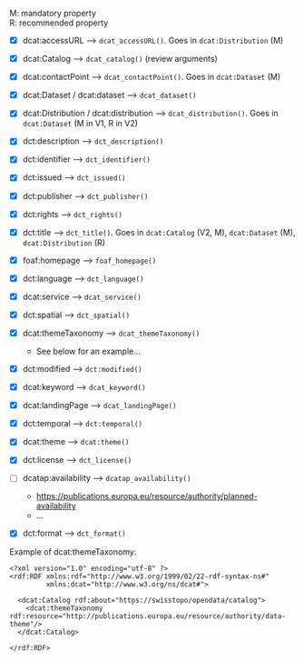 
M: mandatory property  
R: recommended property  


- [x] dcat:accessURL --> `dcat_accessURL()`. Goes in `dcat:Distribution` (M)  
- [x] dcat:Catalog --> `dcat_catalog()` (review arguments)  
- [x] dcat:contactPoint --> `dcat_contactPoint()`. Goes in `dcat:Dataset` (M)  
- [x] dcat:Dataset / dcat:dataset --> `dcat_dataset()`  
- [x] dcat:Distribution / dcat:distribution --> `dcat_distribution()`. Goes in `dcat:Dataset` (M in V1, R in V2)  
- [x] dct:description --> `dct_description()`  
- [x] dct:identifier --> `dct_identifier()`  
- [x] dct:issued --> `dct_issued()`  
- [x] dct:publisher --> `dct_publisher()`  
- [x] dct:rights --> `dct_rights()`  
- [x] dct:title --> `dct_title()`. Goes in `dcat:Catalog` (V2, M), `dcat:Dataset` (M), `dcat:Distribution` (R)   


- [x] foaf:homepage --> `foaf_homepage()`  
- [x] dct:language --> `dct_language()`  
- [x] dcat:service --> `dcat_service()`  
- [x] dct:spatial --> `dct_spatial()`  
- [x] dcat:themeTaxonomy --> `dcat_themeTaxonomy()`  
    - See below for an example...  
- [x] dct:modified --> `dct:modified()`  


- [x] dcat:keyword --> `dcat_keyword()`  
- [x] dcat:landingPage --> `dcat_landingPage()`  
- [x] dct:temporal --> `dct:temporal()`  
- [x] dcat:theme --> `dcat:theme()`  


- [x] dct:license --> `dct_license()`  
- [ ] dcatap:availability --> `dcatap_availability()`  
    - https://publications.europa.eu/resource/authority/planned-availability  
    - ...  
- [x] dct:format --> `dct_format()`  



Example of dcat:themeTaxonomy:   
```
<?xml version="1.0" encoding="utf-8" ?>
<rdf:RDF xmlns:rdf="http://www.w3.org/1999/02/22-rdf-syntax-ns#"
         xmlns:dcat="http://www.w3.org/ns/dcat#">

  <dcat:Catalog rdf:about="https://swisstopo/opendata/catalog">
    <dcat:themeTaxonomy rdf:resource="http://publications.europa.eu/resource/authority/data-theme"/>
  </dcat:Catalog>

</rdf:RDF>
```

